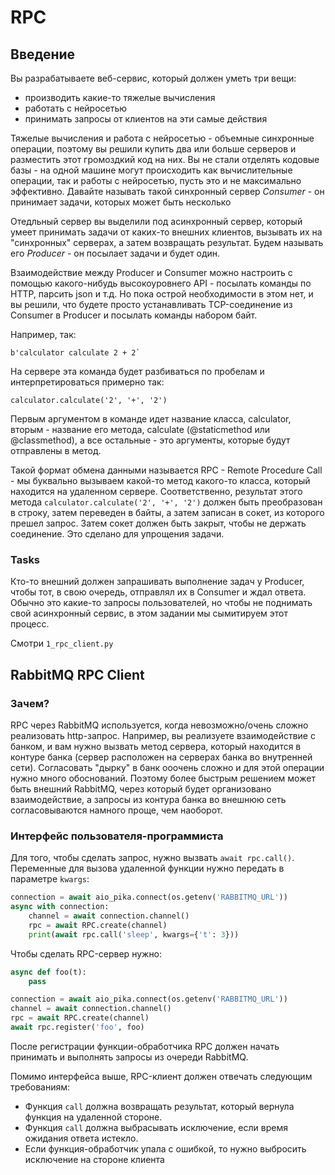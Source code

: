 # RPC

## Введение

Вы разрабатываете веб-сервис, который должен уметь три вещи:

-   производить какие-то тяжелые вычисления
-   работать с нейросетью
-   принимать запросы от клиентов на эти самые действия

Тяжелые вычисления и работа с нейросетью - объемные синхронные операции, поэтому вы решили купить два или больше серверов и разместить этот громоздкий код на них. Вы не стали отделять кодовые базы - на одной машине могут происходить как вычислительные операции, так и работы с нейросетью, пусть это и не максимально эффективно. Давайте называть такой синхронный сервер <i>Consumer</i> - он принимает задачи, которых может быть несколько

Отедльный сервер вы выделили под асинхронный сервер, который умеет принимать задачи от каких-то внешних клиентов, вызывать их на "синхронных" серверах, а затем возвращать результат. Будем называть его <i>Producer</i> - он посылает задачи и будет один.

Взаимодействие между Producer и Consumer можно настроить с помощью какого-нибудь высокоуровнего API - посылать команды по HTTP, парсить json и т.д. Но пока острой необходимости в этом нет, и вы решили, что будете просто устанавливать TCP-соединение из Consumer в Producer и посылать команды набором байт.

Например, так:

```
b'calculator calculate 2 + 2`
```

На сервере эта команда будет разбиваться по пробелам и интерпретироваться примерно так:

```
calculator.calculate('2', '+', '2')
```

Первым аргументом в команде идет название класса, calculator, вторым - название его метода, calculate (@staticmethod или @classmethod), а все остальные - это аргументы, которые будут отправлены в метод.

Такой формат обмена данными называется RPC - Remote Procedure Call - мы буквально вызываем какой-то метод какого-то класса, который находится на удаленном сервере. Соответственно, результат этого метода `calculator.calculate('2', '+', '2')` должен быть преобразован в строку, затем переведен в байты, а затем записан в сокет, из которого прешел запрос. Затем сокет должен быть закрыт, чтобы не держать соединение. Это сделано для упрощения задачи.

### Tasks

Кто-то внешний должен запрашивать выполнение задач у Producer, чтобы тот, в свою очередь, отправлял их в Consumer и ждал ответа. Обычно это какие-то запросы пользователей, но чтобы не поднимать свой асинхронный сервис, в этом задании мы сымитируем этот процесс.

Смотри `1_rpc_client.py`

## RabbitMQ RPC Client

### Зачем?

RPC через RabbitMQ используется, когда невозможно/очень сложно реализовать http-запрос. Например, вы реализуете взаимодействие с банком, и вам нужно вызвать метод сервера, который находится в контуре банка (сервер расположен на серверах банка во внутренней сети). Согласовать "дырку" в банк ооочень сложно и для этой операции нужно много обоснований. Поэтому более быстрым решением может быть внешний RabbitMQ, через который будет организовано взаимодействие, а запросы из контура банка во внешнюю сеть согласовываются намного проще, чем наоборот.

### Интерфейс пользователя-программиста

Для того, чтобы сделать запрос, нужно вызвать `await rpc.call()`. Переменные для вызова удаленной функции нужно передать в параметре `kwargs`:

```python
connection = await aio_pika.connect(os.getenv('RABBITMQ_URL'))
async with connection:
    channel = await connection.channel()
    rpc = await RPC.create(channel)
    print(await rpc.call('sleep', kwargs={'t': 3}))
```

Чтобы сделать RPC-сервер нужно:

```python
async def foo(t):
    pass

connection = await aio_pika.connect(os.getenv('RABBITMQ_URL'))
channel = await connection.channel()
rpc = await RPC.create(channel)
await rpc.register('foo', foo)
```

После регистрации функции-обработчика RPC должен начать принимать и выполнять запросы из очереди RabbitMQ.

Помимо интерфейса выше, RPC-клиент должен отвечать следующим требованиям:

-   Функция `call` должна возвращать результат, который вернула функция на удаленной стороне.
-   Функция `call` должна выбрасывать исключение, если время ожидания ответа истекло.
-   Если функция-обработчик упала с ошибкой, то нужно выбросить исключение на стороне клиента